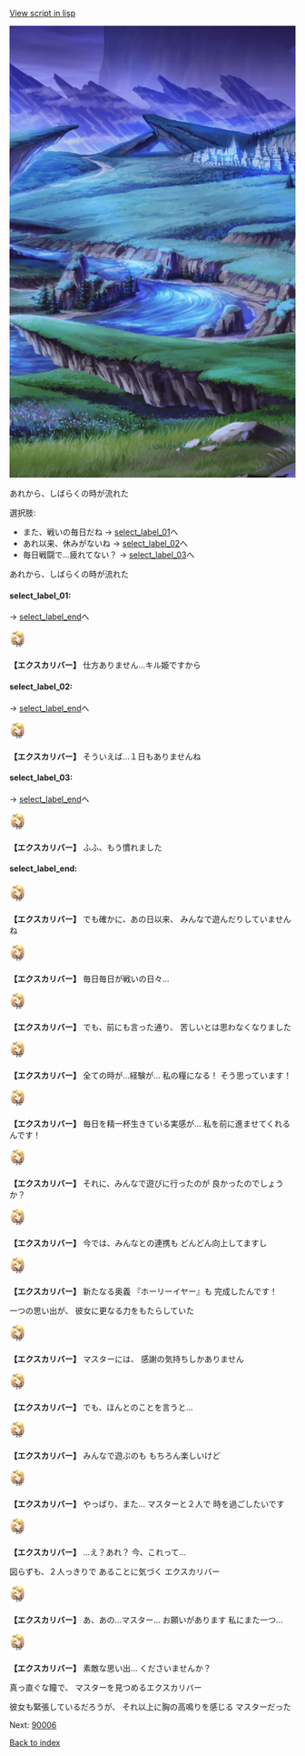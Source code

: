 [View script in lisp](../scripts/10115204.txt)

![plain_night.png](../images/backgrounds/plain_night.png)

あれから、しばらくの時が流れた

選択肢:
- また、戦いの毎日だね → [select_label_01](#select_label_01)へ
- あれ以来、休みがないね → [select_label_02](#select_label_02)へ
- 毎日戦闘で…疲れてない？ → [select_label_03](#select_label_03)へ

あれから、しばらくの時が流れた

#### select_label_01:
 → [select_label_end](#select_label_end)へ

<img src="../images/units/101151.png" alt="101151.png" height="34"/>

**【エクスカリバー】**
仕方ありません…キル姫ですから

#### select_label_02:
 → [select_label_end](#select_label_end)へ

<img src="../images/units/101151.png" alt="101151.png" height="34"/>

**【エクスカリバー】**
そういえば…１日もありませんね

#### select_label_03:
 → [select_label_end](#select_label_end)へ

<img src="../images/units/101151.png" alt="101151.png" height="34"/>

**【エクスカリバー】**
ふふ、もう慣れました

#### select_label_end:

<img src="../images/units/101151.png" alt="101151.png" height="34"/>

**【エクスカリバー】**
でも確かに、あの日以来、
みんなで遊んだりしていませんね

<img src="../images/units/101151.png" alt="101151.png" height="34"/>

**【エクスカリバー】**
毎日毎日が戦いの日々…

<img src="../images/units/101151.png" alt="101151.png" height="34"/>

**【エクスカリバー】**
でも、前にも言った通り、
苦しいとは思わなくなりました

<img src="../images/units/101151.png" alt="101151.png" height="34"/>

**【エクスカリバー】**
全ての時が…経験が…
私の糧になる！
そう思っています！

<img src="../images/units/101151.png" alt="101151.png" height="34"/>

**【エクスカリバー】**
毎日を精一杯生きている実感が…
私を前に進ませてくれるんです！

<img src="../images/units/101151.png" alt="101151.png" height="34"/>

**【エクスカリバー】**
それに、みんなで遊びに行ったのが
良かったのでしょうか？

<img src="../images/units/101151.png" alt="101151.png" height="34"/>

**【エクスカリバー】**
今では、みんなとの連携も
どんどん向上してますし

<img src="../images/units/101151.png" alt="101151.png" height="34"/>

**【エクスカリバー】**
新たなる奥義
『ホーリーイヤー』も
完成したんです！

一つの思い出が、
彼女に更なる力をもたらしていた

<img src="../images/units/101151.png" alt="101151.png" height="34"/>

**【エクスカリバー】**
マスターには、
感謝の気持ちしかありません

<img src="../images/units/101151.png" alt="101151.png" height="34"/>

**【エクスカリバー】**
でも、ほんとのことを言うと…

<img src="../images/units/101151.png" alt="101151.png" height="34"/>

**【エクスカリバー】**
みんなで遊ぶのも
もちろん楽しいけど

<img src="../images/units/101151.png" alt="101151.png" height="34"/>

**【エクスカリバー】**
やっぱり、また…
マスターと２人で
時を過ごしたいです

<img src="../images/units/101151.png" alt="101151.png" height="34"/>

**【エクスカリバー】**
…え？あれ？
今、これって…

図らずも、２人っきりで
あることに気づく
エクスカリバー

<img src="../images/units/101151.png" alt="101151.png" height="34"/>

**【エクスカリバー】**
あ、あの…マスター…
お願いがあります
私にまた一つ…

<img src="../images/units/101151.png" alt="101151.png" height="34"/>

**【エクスカリバー】**
素敵な思い出…
くださいませんか？

真っ直ぐな瞳で、
マスターを見つめるエクスカリバー

彼女も緊張しているだろうが、
それ以上に胸の高鳴りを感じる
マスターだった


Next: [90006](90006.md)

[Back to index](index.md)
